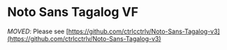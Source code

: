 # Noto Sans Tagalog VF

*MOVED*: Please see [https://github.com/ctrlcctrlv/Noto-Sans-Tagalog-v3](https://github.com/ctrlcctrlv/Noto-Sans-Tagalog-v3)
